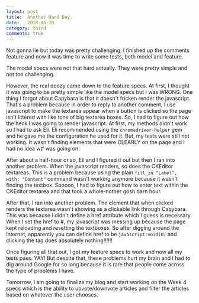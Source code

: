 ```yaml
---
layout: post
title:  Another Hard Day.
date:   2018-06-20
category: third
comments: true
---
```


Not gonna lie but today was pretty challenging. I finished up the comments feature and now it was time to write some tests, both model and feature. 

The model specs were not that hard actually. They were pretty simple and not too challenging. 

However, the real doozy came down to the feature specs. At first, I thought it was going to be pretty simple like the model specs but I was WRONG. One thing I forgot about Capybara is that it doesn't fricken render the javascript. That's a problem because in order to reply to another comment, I use javascript to make the textarea appear when a button is clicked so the page isn't littered with like tons of big textarea boxes. So, I had to figure out how the heck I was going to render javascript. At first, my methods didn't work so I had to ask Eli. Eli recommended using the `chromedriver-helper` gem and he gave me the configuration he used for it. But, my tests were still not working. It wasn't finding elements that were CLEARLY on the page and I had no idea wtf was going on. 

After about a half-hour or so, Eli and I figured it out but then I ran into another problem. When the javascript renders, so does the CKEditor textareas. This is a problem because using the plain `fill_in "Label", with: "Content"` command wasn't working anymore because it wasn't finding the textbox. Sooooo, I had to figure out how to enter text within the CKEditor textarea and that took a whole-nother gosh darn hour. 

After that, I ran into another problem. The <a> element that when clicked renders the textarea wasn't showing as a clickable link through Capybara. This was because I didn't define a href attribute which I guess is necessary. When I set the href to #, my javascript was messing up because the page kept reloading and resetting the textboxes. So after digging around the internet, apparently you can define href to be `javascript:void(0)` and clicking the <a> tag does absolutely nothing!!!!!!
    
Once figuring all that out, I got my feature specs to work and now all my tests pass. YAY! But despite that, these problems hurt my brain and I had to dig around Google for so long because it is rare that people come across the type of problems I have. 

Tomorrow, I am going to finalize my blog and start working on the Week 4 specs which is the ability to upvote/downvote articles and filter the articles based on whatever the user chooses. 